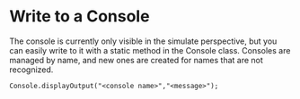 # Write to a Console #

The console is currently only visible in the simulate perspective, but you can easily write to it with a static method in the Console class.  Consoles are managed by name, and new ones are created for names that are not recognized.

```
Console.displayOutput("<console name>","<message>");
```